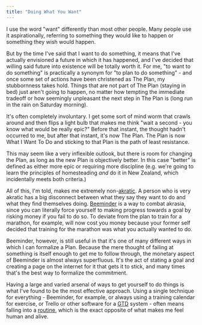 ```yaml
---
title: "Doing What You Want"
---
```


I use the word "want" differently than most other people. Many people use it aspirationally, referring to something they would like to happen or something they wish would happen.

But by the time I've said that I want to do something, it means that I've actually envisioned a future in which it has happened, and I've decided that willing said future into existence will be totally worth it. For me, "to want to do something" is practically a synonym for "to plan to do something" - and once some set of actions have been christened as The Plan, my stubbornness takes hold. Things that are not part of The Plan (staying in bed) just aren't going to happen, no matter how tempting the immediate tradeoff or how seemingly unpleasant the next step in The Plan is (long run in the rain on Saturday morning).

It's often completely involuntary. I get some sort of mind worm that crawls around and then flips a light bulb that makes me think "wait a second - you know what would be really epic?" Before that instant, the thought hadn't occurred to me, but after that instant, it's now The Plan. The Plan is now What I Want To Do and sticking to that Plan is the path of least resistance.

This may seem like a very inflexible outlook, but there is room for changing the Plan, as long as the new Plan is objectively better. In this case "better" is defined as either more epic or requiring more discipline (e.g. we're going to learn the principles of homesteading *and* do it in New Zealand, which incidentally meets both criteria.)

All of this, I'm told, makes me extremely non-[akratic][akrasia]. A person who is very akratic has a big disconnect between what they say they want to do and what they find themselves doing. [Beeminder][beeminder] is a way to combat akrasia, since you can literally force yourself to making progress towards a goal by risking money if you fail to do so. To deviate from the plan to train for a marathon, for example, will now cost you money because your former self decided that training for the marathon was what you actually wanted to do.

Beeminder, however, is still useful in that it's one of many different ways in which I can formalize a Plan. Because the mere thought of failing at something is itself enough to get me to follow through, the monetary aspect of Beeminder is almost always superfluous. It's the act of stating a goal and creating a page on the internet for it that gets it to stick, and many times that's the best way to formalize the commitment.

Having a large and varied arsenal of ways to get yourself to do things is what I've found to be the most effective approach. Using a single technique for everything - Beeminder, for example, or always using a training calendar for exercise, or Trello or other software for a [GTD][GTD] system - often means falling into a [routine][routine], which is the exact opposite of what makes me feel human and alive.

[beeminder]: https://www.beeminder.com
[wwoof]: http://www.wwoof.se
[routine]: http://andybrett.com/routine
[GTD]: https://en.wikipedia.org/wiki/Getting_Things_Done
[akrasia]: https://en.wikipedia.org/wiki/Akrasia
